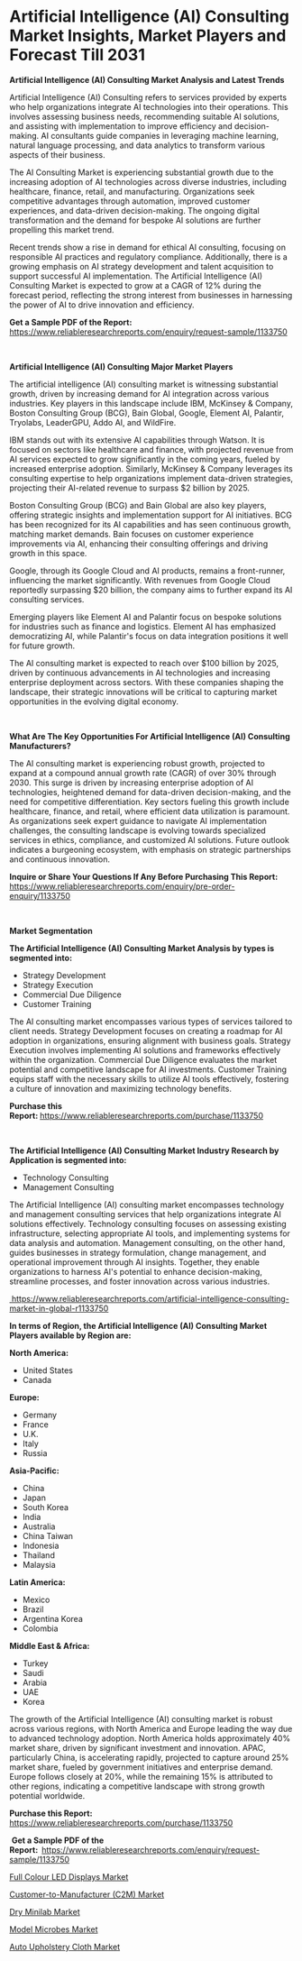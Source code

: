 <p><h1>Artificial Intelligence (AI) Consulting Market Insights, Market Players and Forecast Till 2031</h1></p><p><strong>Artificial Intelligence (AI) Consulting Market Analysis and Latest Trends</strong></p>
<p><p>Artificial Intelligence (AI) Consulting refers to services provided by experts who help organizations integrate AI technologies into their operations. This involves assessing business needs, recommending suitable AI solutions, and assisting with implementation to improve efficiency and decision-making. AI consultants guide companies in leveraging machine learning, natural language processing, and data analytics to transform various aspects of their business.</p><p>The AI Consulting Market is experiencing substantial growth due to the increasing adoption of AI technologies across diverse industries, including healthcare, finance, retail, and manufacturing. Organizations seek competitive advantages through automation, improved customer experiences, and data-driven decision-making. The ongoing digital transformation and the demand for bespoke AI solutions are further propelling this market trend.</p><p>Recent trends show a rise in demand for ethical AI consulting, focusing on responsible AI practices and regulatory compliance. Additionally, there is a growing emphasis on AI strategy development and talent acquisition to support successful AI implementation. The Artificial Intelligence (AI) Consulting Market is expected to grow at a CAGR of 12% during the forecast period, reflecting the strong interest from businesses in harnessing the power of AI to drive innovation and efficiency.</p></p>
<p><strong>Get a Sample PDF of the Report:&nbsp;</strong> <a href="https://www.reliableresearchreports.com/enquiry/request-sample/1133750?utm_campaign=4&utm_medium=2&utm_source=Github&utm_content=ia&utm_term=18122024&utm_id=artificial-intelligence-ai-consulting">https://www.reliableresearchreports.com/enquiry/request-sample/1133750</a></p>
<p>&nbsp;</p>
<p><strong>Artificial Intelligence (AI) Consulting Major Market Players</strong></p>
<p><p>The artificial intelligence (AI) consulting market is witnessing substantial growth, driven by increasing demand for AI integration across various industries. Key players in this landscape include IBM, McKinsey & Company, Boston Consulting Group (BCG), Bain Global, Google, Element AI, Palantir, Tryolabs, LeaderGPU, Addo AI, and WildFire. </p><p>IBM stands out with its extensive AI capabilities through Watson. It is focused on sectors like healthcare and finance, with projected revenue from AI services expected to grow significantly in the coming years, fueled by increased enterprise adoption. Similarly, McKinsey & Company leverages its consulting expertise to help organizations implement data-driven strategies, projecting their AI-related revenue to surpass $2 billion by 2025.</p><p>Boston Consulting Group (BCG) and Bain Global are also key players, offering strategic insights and implementation support for AI initiatives. BCG has been recognized for its AI capabilities and has seen continuous growth, matching market demands. Bain focuses on customer experience improvements via AI, enhancing their consulting offerings and driving growth in this space.</p><p>Google, through its Google Cloud and AI products, remains a front-runner, influencing the market significantly. With revenues from Google Cloud reportedly surpassing $20 billion, the company aims to further expand its AI consulting services.</p><p>Emerging players like Element AI and Palantir focus on bespoke solutions for industries such as finance and logistics. Element AI has emphasized democratizing AI, while Palantir's focus on data integration positions it well for future growth.</p><p>The AI consulting market is expected to reach over $100 billion by 2025, driven by continuous advancements in AI technologies and increasing enterprise deployment across sectors. With these companies shaping the landscape, their strategic innovations will be critical to capturing market opportunities in the evolving digital economy.</p></p>
<p>&nbsp;</p>
<p><strong>What Are The Key Opportunities For Artificial Intelligence (AI) Consulting Manufacturers?</strong></p>
<p><p>The AI consulting market is experiencing robust growth, projected to expand at a compound annual growth rate (CAGR) of over 30% through 2030. This surge is driven by increasing enterprise adoption of AI technologies, heightened demand for data-driven decision-making, and the need for competitive differentiation. Key sectors fueling this growth include healthcare, finance, and retail, where efficient data utilization is paramount. As organizations seek expert guidance to navigate AI implementation challenges, the consulting landscape is evolving towards specialized services in ethics, compliance, and customized AI solutions. Future outlook indicates a burgeoning ecosystem, with emphasis on strategic partnerships and continuous innovation.</p></p>
<p><strong>Inquire or Share Your Questions If Any Before Purchasing This Report:</strong> <a href="https://www.reliableresearchreports.com/enquiry/pre-order-enquiry/1133750?utm_campaign=4&utm_medium=2&utm_source=Github&utm_content=ia&utm_term=18122024&utm_id=artificial-intelligence-ai-consulting">https://www.reliableresearchreports.com/enquiry/pre-order-enquiry/1133750</a></p>
<p>&nbsp;</p>
<p><strong>Market Segmentation</strong></p>
<p><strong>The Artificial Intelligence (AI) Consulting Market Analysis by types is segmented into:</strong></p>
<p><ul><li>Strategy Development</li><li>Strategy Execution</li><li>Commercial Due Diligence</li><li>Customer Training</li></ul></p>
<p><p>The AI consulting market encompasses various types of services tailored to client needs. Strategy Development focuses on creating a roadmap for AI adoption in organizations, ensuring alignment with business goals. Strategy Execution involves implementing AI solutions and frameworks effectively within the organization. Commercial Due Diligence evaluates the market potential and competitive landscape for AI investments. Customer Training equips staff with the necessary skills to utilize AI tools effectively, fostering a culture of innovation and maximizing technology benefits.</p></p>
<p><strong>Purchase this Report:&nbsp;</strong><a href="https://www.reliableresearchreports.com/purchase/1133750?utm_campaign=4&utm_medium=2&utm_source=Github&utm_content=ia&utm_term=18122024&utm_id=artificial-intelligence-ai-consulting">https://www.reliableresearchreports.com/purchase/1133750</a></p>
<p>&nbsp;</p>
<p><strong>The Artificial Intelligence (AI) Consulting Market Industry Research by Application is segmented into:</strong></p>
<p><ul><li>Technology Consulting</li><li>Management Consulting</li></ul></p>
<p><p>The Artificial Intelligence (AI) consulting market encompasses technology and management consulting services that help organizations integrate AI solutions effectively. Technology consulting focuses on assessing existing infrastructure, selecting appropriate AI tools, and implementing systems for data analysis and automation. Management consulting, on the other hand, guides businesses in strategy formulation, change management, and operational improvement through AI insights. Together, they enable organizations to harness AI's potential to enhance decision-making, streamline processes, and foster innovation across various industries.</p></p>
<p><a href="https://www.reliableresearchreports.com/artificial-intelligence-consulting-market-in-global-r1133750?utm_campaign=4&utm_medium=2&utm_source=Github&utm_content=ia&utm_term=18122024&utm_id=artificial-intelligence-ai-consulting">&nbsp;https://www.reliableresearchreports.com/artificial-intelligence-consulting-market-in-global-r1133750</a></p>
<p><strong>In terms of Region, the Artificial Intelligence (AI) Consulting Market Players available by Region are:</strong></p>
<p>
    <p> <strong> North America: </strong>
        <ul>
            <li>United States</li>
            <li>Canada</li>
        </ul>
        </p> 
    <p> <strong> Europe: </strong>
        <ul>
            <li>Germany</li>
            <li>France</li>
            <li>U.K.</li>
            <li>Italy</li>
            <li>Russia</li>
        </ul>
        </p> 
    <p> <strong> Asia-Pacific: </strong>
        <ul>
            <li>China</li>
            <li>Japan</li>
            <li>South Korea</li>
            <li>India</li>
            <li>Australia</li>
            <li>China Taiwan</li>
            <li>Indonesia</li>
            <li>Thailand</li>
            <li>Malaysia</li>
        </ul>
        </p> 
    <p> <strong> Latin America: </strong>
        <ul>
            <li>Mexico</li>
            <li>Brazil</li>
            <li>Argentina Korea</li>
            <li>Colombia</li>
        </ul>
        </p> 
    <p> <strong> Middle East & Africa: </strong>
        <ul>
            <li>Turkey</li>
            <li>Saudi</li>
            <li>Arabia</li>
            <li>UAE</li>
            <li>Korea</li>
        </ul>
    </p>
    </p>
<p><p>The growth of the Artificial Intelligence (AI) consulting market is robust across various regions, with North America and Europe leading the way due to advanced technology adoption. North America holds approximately 40% market share, driven by significant investment and innovation. APAC, particularly China, is accelerating rapidly, projected to capture around 25% market share, fueled by government initiatives and enterprise demand. Europe follows closely at 20%, while the remaining 15% is attributed to other regions, indicating a competitive landscape with strong growth potential worldwide.</p></p>
<p><strong>Purchase this Report: </strong><a href="https://www.reliableresearchreports.com/purchase/1133750?utm_campaign=4&utm_medium=2&utm_source=Github&utm_content=ia&utm_term=18122024&utm_id=artificial-intelligence-ai-consulting">https://www.reliableresearchreports.com/purchase/1133750</a></p>
<p>&nbsp;<strong>Get a Sample PDF of the Report:&nbsp;&nbsp;</strong><a href="https://www.reliableresearchreports.com/enquiry/request-sample/1133750?utm_campaign=4&utm_medium=2&utm_source=Github&utm_content=ia&utm_term=18122024&utm_id=artificial-intelligence-ai-consulting">https://www.reliableresearchreports.com/enquiry/request-sample/1133750</a></p>
<p><strong></strong></p>
<p><p><a href="https://www.linkedin.com/pulse/navigating-full-colour-led-displays-market-expert-analysis-j6xje?utm_campaign=4&utm_medium=2&utm_source=Github&utm_content=ia&utm_term=18122024&utm_id=artificial-intelligence-ai-consulting">Full Colour LED Displays Market</a></p><p><a href="https://github.com/NarcisoFerry/Market-Research-Report-List-1/blob/main/customer-to-manufacturer-c2m-market.md?utm_campaign=4&utm_medium=2&utm_source=Github&utm_content=ia&utm_term=18122024&utm_id=artificial-intelligence-ai-consulting">Customer-to-Manufacturer (C2M) Market</a></p><p><a href="https://www.linkedin.com/pulse/exploring-82-growth-dry-minilab-market-2031-key-trends-success-ufpif?utm_campaign=4&utm_medium=2&utm_source=Github&utm_content=ia&utm_term=18122024&utm_id=artificial-intelligence-ai-consulting">Dry Minilab Market</a></p><p><a href="https://github.com/globismark/Market-Research-Report-List-5/blob/main/model-microbes-market.md?utm_campaign=4&utm_medium=2&utm_source=Github&utm_content=ia&utm_term=18122024&utm_id=artificial-intelligence-ai-consulting">Model Microbes Market</a></p><p><a href="https://www.linkedin.com/pulse/a-mkt-nova-vc8zf?utm_campaign=4&utm_medium=2&utm_source=Github&utm_content=ia&utm_term=18122024&utm_id=artificial-intelligence-ai-consulting">Auto Upholstery Cloth Market</a></p></p>